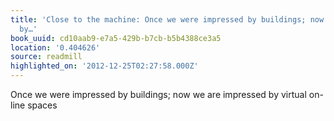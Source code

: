 ```yaml
---
title: 'Close to the machine: Once we were impressed by buildings; now we are impressed
  by…'
book_uuid: cd10aab9-e7a5-429b-b7cb-b5b4388ce3a5
location: '0.404626'
source: readmill
highlighted_on: '2012-12-25T02:27:58.000Z'
---
```


Once we were impressed by buildings; now we are impressed by virtual on-line spaces